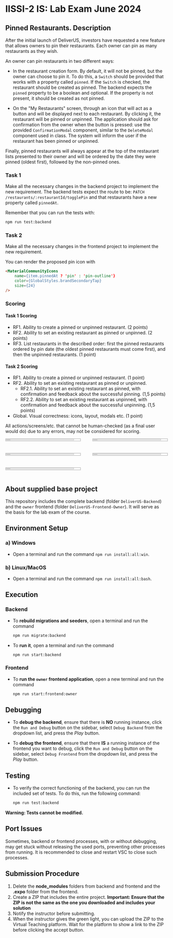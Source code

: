 # IISSI-2 IS: Lab Exam June 2024

## Pinned Restaurants. Description

After the initial launch of DeliverUS, investors have requested a new feature that allows owners to pin their restaurants. Each owner can pin as many restaurants as they wish.

An owner can pin restaurants in two different ways:

* In the restaurant creation form. By default, it will not be pinned, but the owner can choose to pin it. To do this, a `Switch` should be provided that works with a property called `pinned`. If the `Switch` is checked, the restaurant should be created as pinned. The backend expects the `pinned` property to be a boolean and optional. If the property is not present, it should be created as not pinned.

* On the "My Restaurants" screen, through an icon that will act as a button and will be displayed next to each restaurant. By clicking it, the restaurant will be pinned or unpinned. The application should ask for confirmation from the owner when the button is pressed: use the provided `ConfirmationModal` component, similar to the `DeleteModal` component used in class. The system will inform the user if the restaurant has been pinned or unpinned.

Finally, pinned restaurants will always appear at the top of the restaurant lists presented to their owner and will be ordered by the date they were pinned (oldest first), followed by the non-pinned ones.


### Task 1

Make all the necessary changes in the backend project to implement the new requirement. The backend tests expect the route to be: `PATCH /restaurants/:restaurantId/togglePin` and that restaurants have a new property called `pinnedAt`.

Remember that you can run the tests with:
```Bash
npm run test:backend
```

### Task 2

Make all the necessary changes in the frontend project to implement the new requirement.

You can render the proposed pin icon with
```HTML
<MaterialCommunityIcons
    name={item.pinnedAt ? 'pin' : 'pin-outline'}
    color={GlobalStyles.brandSecondaryTap}
    size={24}
/>
```

### Scoring

#### Task 1 Scoring
* RF1. Ability to create a pinned or unpinned restaurant. (2 points)
* RF2. Ability to set an existing restaurant as pinned or unpinned. (2 points)
* RF3. List restaurants in the described order: first the pinned restaurants ordered by pin date (the oldest pinned restaurants must come first), and then the unpinned restaurants. (1 point)
#### Task 2 Scoring
* RF1. Ability to create a pinned or unpinned restaurant. (1 point)
* RF2. Ability to set an existing restaurant as pinned or unpinned. 
    *  RF2.1. Ability to set an existing restaurant as pinned, with confirmation and feedback about the successful pinning. (1,5 points)
    *  RF2.2. Ability to set an existing restaurant as unpinned, with confirmation and feedback about the successful unpinning. (1,5 points)
* Global. Visual correctness: icons, layout, modals etc. (1 point)

All actions/screens/etc. that cannot be human-checked (as a final user would do) due to any errors, may not be considered for scoring.

<div style="display: grid; grid-template-columns: repeat(2, 50%); gap: 20px;">
  <img src="docs/captura1.png" alt="capture1" style="border: solid 2px #ccc; width: calc(100% - 20px);"/>
  <img src="docs/captura2.png" alt="capture2" style="border: solid 2px #ccc; width: calc(100% - 20px);"/>
  <img src="docs/captura3.png" alt="capture3" style="border: solid 2px #ccc; width: calc(100% - 20px);"/>
  <img src="docs/captura4.png" alt="capture4" style="border: solid 2px #ccc; width: calc(100% - 20px);"/>
  <img src="docs/captura5.png" alt="capture5" style="border: solid 2px #ccc; width: calc(100% - 20px);"/>
</div>

## About supplied base project 

This repository includes the complete backend (folder `DeliverUS-Backend`) and the `owner` frontend (folder `DeliverUS-Frontend-Owner`). It will serve as the basis for the lab exam of the course.

## Environment Setup

### a) Windows

* Open a terminal and run the command `npm run install:all:win`.

### b) Linux/MacOS

* Open a terminal and run the command `npm run install:all:bash`.

## Execution

### Backend

* To **rebuild migrations and seeders**, open a terminal and run the command

    ```Bash
    npm run migrate:backend
    ```

* To **run it**, open a terminal and run the command

    ```Bash
    npm run start:backend
    ```

### Frontend

* To **run the `owner` frontend application**, open a new terminal and run the command

    ```Bash
    npm run start:frontend:owner
    ```

## Debugging

* To **debug the backend**, ensure that there is **NO** running instance, click the `Run and Debug` button on the sidebar, select `Debug Backend` from the dropdown list, and press the *Play* button.

* To **debug the frontend**, ensure that there **IS** a running instance of the frontend you want to debug, click the `Run and Debug` button on the sidebar, select `Debug Frontend` from the dropdown list, and press the *Play* button.

## Testing

* To verify the correct functioning of the backend, you can run the included set of tests. To do this, run the following command:

    ```Bash
    npm run test:backend
    ```
**Warning: Tests cannot be modified.**

## Port Issues

Sometimes, backend or frontend processes, with or without debugging, may get stuck without releasing the used ports, preventing other processes from running. It is recommended to close and restart VSC to close such processes.

## Submission Procedure

1. Delete the **node_modules** folders from backend and frontend and the **.expo** folder from the frontend.
2. Create a ZIP that includes the entire project. **Important: Ensure that the ZIP is not the same as the one you downloaded and includes your solution**
3. Notify the instructor before submitting.
4. When the instructor gives the green light, you can upload the ZIP to the Virtual Teaching platform. Wait for the platform to show a link to the ZIP before clicking the accept button.

